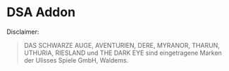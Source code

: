 # DSA Addon

Disclaimer:

> DAS SCHWARZE AUGE, AVENTURIEN, DERE, MYRANOR, THARUN, UTHURIA, RIESLAND und THE DARK EYE sind eingetragene Marken der Ulisses Spiele GmbH, Waldems.